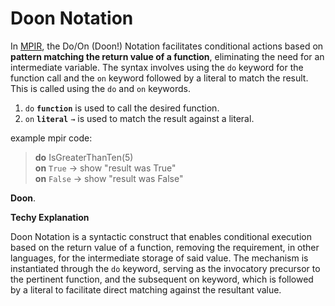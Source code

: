 
# Doon Notation
In [MPIR](https://github.com/tobybenjaminclark/mpir), the  Do/On (Doon!) Notation facilitates conditional actions based on **pattern matching the return value of a function**, eliminating the need for an intermediate variable. The syntax involves using the `do` keyword for the function call and the `on` keyword followed by a literal to match the result. 
This is called using the `do` and `on` keywords.

1. `do` **`function`** is used to call the desired function.
2. `on` **`literal`** `→` is used to match the result against a literal.

example mpir code:
>    **do** IsGreaterThanTen(5)<br>
     **on** `True` → show "result was True"<br>
     **on** `False` → show "result was False"

**Doon**.


**Techy Explanation**

Doon Notation is a syntactic construct that enables conditional execution based on the return value of a function, removing the requirement, in other languages, for the intermediate storage of said value. The mechanism is instantiated through the `do` keyword, serving as the invocatory precursor to the pertinent function, and the subsequent on keyword, which is followed by a literal to facilitate direct matching against the resultant value.